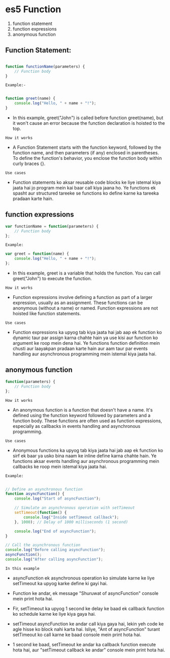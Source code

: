 

# es5 Function

1. function statement
2. function expressions
3. anonymous function


##  Function Statement:

```javascript

function functionName(parameters) {
    // Function body
}
```

`Example:-`

````javascript

function greet(name) {
    console.log("Hello, " + name + "!");
} 

````

- In this example, greet("John") is called before function greet(name), but it won't cause an error because the function declaration is hoisted to the top.

 ` How it works `
 
 -  A Function Statement starts with the function keyword, followed by the function name, and then parameters (if any) enclosed in parentheses. To define the function's behavior, you enclose the function body within curly braces {}.


`Use cases`

- Function statements ko aksar reusable code blocks ke liye istemal kiya jaata hai jo program mein kai baar call kiya jaana ho. Ye functions ek spasht aur structured tareeke se functions ko define karne ka tareeka pradaan karte hain.

## function expressions

```javascript
var functionName = function(parameters) {
    // Function body
};
```

`Example:`


```javascript
var greet = function(name) {
    console.log("Hello, " + name + "!");
};
```

- In this example, greet is a variable that holds the function. You can call greet("John") to execute the function.

 ` How it works `
 
 - Function expressions involve defining a function as part of a larger expression, usually as an assignment. These functions can be anonymous (without a name) or named. Function expressions are not hoisted like function statements.




`Use cases`

- Function expressions ka upyog tab kiya jaata hai jab aap ek function ko dynamic taur par assign karna chahte hain ya use kisi aur function ko argument ke roop mein dena hai. Ye functions function definition mein chusti aur laayakpan pradaan karte hain aur aam taur par events handling aur asynchronous programming mein istemal kiya jaata hai.





## anonymous function

```javascript
function(parameters) {
    // Function body
};

```

 

` How it works `
 
 - An anonymous function is a function that doesn't have a name. It's defined using the function keyword followed by parameters and a function body. These functions are often used as function expressions, especially as callbacks in events handling and asynchronous programming.



`Use cases`

- Anonymous functions ka upyog tab kiya jaata hai jab aap ek function ko sirf ek baar ya usko bina naam ke inline define karna chahte hain. Ye functions aksar events handling aur asynchronous programming mein callbacks ke roop mein istemal kiya jaata hai.





`Example:`


```javascript

// Define an asynchronous function
function asyncFunction() {
    console.log("Start of asyncFunction");

    // Simulate an asynchronous operation with setTimeout
    setTimeout(function() {
        console.log("Inside setTimeout callback");
    }, 1000); // Delay of 1000 milliseconds (1 second)

    console.log("End of asyncFunction");
}

// Call the asynchronous function
console.log("Before calling asyncFunction");
asyncFunction();
console.log("After calling asyncFunction");

```

`In this example` 


- asyncFunction ek asynchronous operation ko simulate karne ke liye setTimeout ka upyog karke define ki gayi hai.

- Function ke andar, ek message "Shuruwat of asyncFunction" console mein print hota hai.

- Fir, setTimeout ka upyog 1 second ke delay ke baad ek callback function ko schedule karne ke liye kiya gaya hai.

- setTimeout asyncFunction ke andar call kiya gaya hai, lekin yeh code ke agle hisse ko block nahi karta hai. Isliye, "Ant of asyncFunction" turant setTimeout ko call karne ke baad console mein print hota hai.

- 1 second ke baad, setTimeout ke andar ka callback function execute hota hai, aur "setTimeout callback ke andar" console mein print hota hai.


